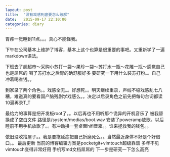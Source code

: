 ```yaml
---
layout: post
title:  "没有戏感到底要怎么破解"
date:   2015-09-17 22:10:00
categories: diary
---
```

胃疼一觉睡到11点。。。真心不能怪我。

下午在公司基本上维护了博客，基本上这个也算是很重要的事吧。又重新学了一遍markdown语法。

下班去了趟超市～采购小苏打一袋～果珍一袋～苏打水一瓶～花雕一瓶～感觉自己也是屌屌的 喝了苏打水之后胃的确舒服好多 要研究一下用什么装苏打粉。。自己冲着喝省钱。。

到家录了两个角色。。戏感全无。。好想死。。明天继续重录，声线不稳戏感乱七八糟，难道真的要看国产脑残剧学戏感么。。决定以后录角色之前先把每句台词都读10遍再录T_T

最给力的事算是把开发板root了。。以后再也不用听那个诡异的开机音乐了 被我替换成了空白文件 路径是/system/medias/boot.wav 安装了poweramp放歌。以后睡前不用手机放歌了。。有冲动换一套桌面hifi音箱。。谁来拯救我的钱包。。

依旧没收拾屋子。。我是要拖延症把自己折磨死么。。当然最近身体不好是个好借口。。
最后更新 当前的博客编辑方案是pocketgit+vimtouch超级靠谱 多年不见vimtouch变得非常好用 手机写md文档屌屌的 下一步是研究一下怎么高亮
